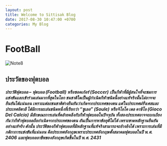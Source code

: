 ```yaml
---
layout: post
title: Welcome to Sittisak Blog
date: 2017-08-30 10:47:00 +0700
categories: My Blog
---
```

# FootBall
![Note8](https://www.google.co.th/search?q=%E0%B8%96%E0%B9%89%E0%B8%A7%E0%B8%A2%E0%B8%9F%E0%B8%B8%E0%B8%95%E0%B8%9A%E0%B8%AD%E0%B8%A5%E0%B9%82%E0%B8%A5%E0%B8%81&tbm=isch&tbo=u&source=univ&sa=X&ved=0ahUKEwiVkd-D5oDWAhUOR48KHU7sBtAQsAQIIw&biw=1366&bih=669#imgrc=Jjl9fjLSwTepoM:)

## ประวัตของฟุตบอล
##### ประวัติฟุตบอล – ฟุตบอล (Football) หรือซอคเก้อร์ (Soccer) เป็นกีฬาที่มีผู้สนใจที่จะชมการแข่งขันและเข้าร่วมเล่นมากที่สุดในโลก ชนชาติใดเป็นผู้กำเนิดกีฬาชนิดนี้อย่างแท้จริงนั้นไม่อาจจะยืนยันได้แน่นอน เพราะแต่ละชนชาติต่างยืนยันว่าเกิดจากประเทศของตน แต่ในประเทศฝรั่งเศสและประเทศอิตาลี ได้มีการละเล่นชนิดหนึ่งที่เรียกว่า “ซูเลอ” (Soule) หรือจิโอโค เดล คาซิโอ (Gioco Del Calcio) มีลักษณะการเล่นที่คล้ายคลึงกับกีฬาฟุตบอลในปัจจุบัน ทั้งสองประเทศอาจจะถกเถียงกันว่ากีฬาฟุตบอลถือกำเนิดจากประเทศของตน อันเป็นการหาข้อยุติไม่ได้ เพราะขาดหลักฐานยืนยันอย่างแท้จริง ดังนั้น ประวัติของกีฬาฟุตบอลที่มีหลักฐานที่แท้จริงสามารถจะอ้างอิงได้ เพราะการเล่นที่มีกติกาการแข่งขันที่แน่นอน คือประเทศอังกฤษเพราะประเทศอังกฤษตั้งสมาคมฟุตบอลในปี พ.ศ. 2406 และฟุตบอลอาชีพของอังกฤษเกิดขึ้นในปี พ.ศ. 2431
